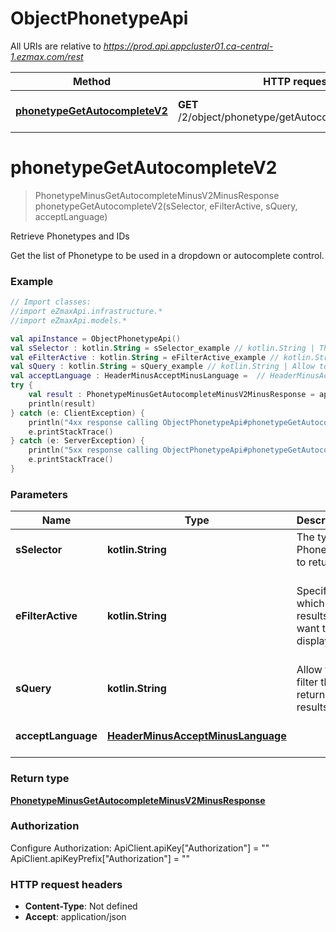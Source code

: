 # ObjectPhonetypeApi

All URIs are relative to *https://prod.api.appcluster01.ca-central-1.ezmax.com/rest*

Method | HTTP request | Description
------------- | ------------- | -------------
[**phonetypeGetAutocompleteV2**](ObjectPhonetypeApi.md#phonetypeGetAutocompleteV2) | **GET** /2/object/phonetype/getAutocomplete/{sSelector} | Retrieve Phonetypes and IDs


<a id="phonetypeGetAutocompleteV2"></a>
# **phonetypeGetAutocompleteV2**
> PhonetypeMinusGetAutocompleteMinusV2MinusResponse phonetypeGetAutocompleteV2(sSelector, eFilterActive, sQuery, acceptLanguage)

Retrieve Phonetypes and IDs

Get the list of Phonetype to be used in a dropdown or autocomplete control.

### Example
```kotlin
// Import classes:
//import eZmaxApi.infrastructure.*
//import eZmaxApi.models.*

val apiInstance = ObjectPhonetypeApi()
val sSelector : kotlin.String = sSelector_example // kotlin.String | The type of Phonetypes to return
val eFilterActive : kotlin.String = eFilterActive_example // kotlin.String | Specify which results we want to display.
val sQuery : kotlin.String = sQuery_example // kotlin.String | Allow to filter the returned results
val acceptLanguage : HeaderMinusAcceptMinusLanguage =  // HeaderMinusAcceptMinusLanguage | 
try {
    val result : PhonetypeMinusGetAutocompleteMinusV2MinusResponse = apiInstance.phonetypeGetAutocompleteV2(sSelector, eFilterActive, sQuery, acceptLanguage)
    println(result)
} catch (e: ClientException) {
    println("4xx response calling ObjectPhonetypeApi#phonetypeGetAutocompleteV2")
    e.printStackTrace()
} catch (e: ServerException) {
    println("5xx response calling ObjectPhonetypeApi#phonetypeGetAutocompleteV2")
    e.printStackTrace()
}
```

### Parameters

Name | Type | Description  | Notes
------------- | ------------- | ------------- | -------------
 **sSelector** | **kotlin.String**| The type of Phonetypes to return | [enum: All]
 **eFilterActive** | **kotlin.String**| Specify which results we want to display. | [optional] [default to Active] [enum: All, Active, Inactive]
 **sQuery** | **kotlin.String**| Allow to filter the returned results | [optional]
 **acceptLanguage** | [**HeaderMinusAcceptMinusLanguage**](.md)|  | [optional] [enum: *, en, fr]

### Return type

[**PhonetypeMinusGetAutocompleteMinusV2MinusResponse**](PhonetypeMinusGetAutocompleteMinusV2MinusResponse.md)

### Authorization


Configure Authorization:
    ApiClient.apiKey["Authorization"] = ""
    ApiClient.apiKeyPrefix["Authorization"] = ""

### HTTP request headers

 - **Content-Type**: Not defined
 - **Accept**: application/json

